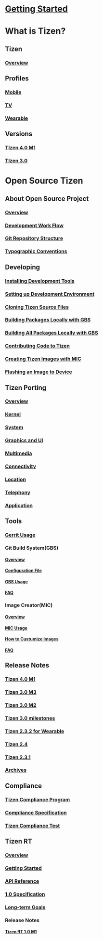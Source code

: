 # [Getting Started](index.md)

<!-- Tizen Platform Content -->
# What is Tizen?

## Tizen
### [Overview](what-is-tizen/overview/tizen.md)
## Profiles
### [Mobile](what-is-tizen/profiles/mobile.md)
### [TV](what-is-tizen/profiles/tv.md)
### [Wearable](what-is-tizen/profiles/wearable.md)
## Versions
### [TIzen 4.0 M1](what-is-tizen/versions/tizen-4-0-m1.md)
### [TIzen 3.0](what-is-tizen/versions/tizen-3-0.md)


# Open Source Tizen

## About Open Source Project
### [Overview](open-source-tizen/about/tizen-open-source-overview.md)
### [Development Work Flow](open-source-tizen/about/work-flow.md)
### [Git Repository Structure](open-source-tizen/about/git-repo-structure.md)
### [Typographic Conventions](open-source-tizen/about/conventions.md)

## Developing
### [Installing Development Tools](open-source-tizen/developing/installing.md)
### [Setting up Development Environment](open-source-tizen/developing/setting-up.md)
### [Cloning Tizen Source Files](open-source-tizen/developing/cloning.md)
### [Building Packages Locally with GBS](open-source-tizen/developing/building.md)
### [Building All Packages Locally with GBS](open-source-tizen/developing/building-all.md)
### [Contributing Code to Tizen](open-source-tizen/developing/contributing.md)
### [Creating Tizen Images with MIC](open-source-tizen/developing/creating.md)
### [Flashing an Image to Device](open-source-tizen/developing/flashing.md)
## Tizen Porting
### [Overview](open-source-tizen/porting/overview.md)
### [Kernel](open-source-tizen/porting/kernel.md)
### [System](open-source-tizen/porting/system.md)
### [Graphics and UI](open-source-tizen/porting/graphics-and-ui.md)
### [Multimedia](open-source-tizen/porting/multimedia.md)
### [Connectivity](open-source-tizen/porting/connectivity.md)
### [Location](open-source-tizen/porting/location.md)
### [Telephony](open-source-tizen/porting/telephony.md)
### [Application](open-source-tizen/porting/application.md)

## Tools
### [Gerrit Usage](open-source-tizen/tools/gerrit-usage.md)
### Git Build System(GBS)
#### [Overview](open-source-tizen/tools/gbs/overview.md)
#### [Configuration File](open-source-tizen/tools/gbs/gbs.conf.md)
#### [GBS Usage](open-source-tizen/tools/gbs/gbs-usage.md)

#### [FAQ](open-source-tizen/tools/gbs/gbs-faq.md)

### Image Creator(MIC)
#### [Overview](open-source-tizen/tools/mic/mic-overview.md)
#### [MIC Usage](open-source-tizen/tools/mic/mic-usage.md)
#### [How to Custumize Images](open-source-tizen/tools/mic/mic-customize-image.md)
#### [FAQ](open-source-tizen/tools/mic/mic-faq.md)
## Release Notes
### [Tizen 4.0 M1](open-source-tizen/release-notes/tizen-4-0-m1.md)
### [Tizen 3.0 M3](open-source-tizen/release-notes/tizen-3-0-m3.md)
### [Tizen 3.0 M2](open-source-tizen/release-notes/tizen-3-0-m2.md)
### [Tizen 3.0 milestones](open-source-tizen/release-notes/tizen-3-0-milestones.md)
### [Tizen 2.3.2 for Wearable](open-source-tizen/release-notes/tizen-2-3-2.md)
### [Tizen 2.4](open-source-tizen/release-notes/tizen-2-4.md)
### [Tizen 2.3.1](open-source-tizen/release-notes/tizen-2-3-1.md)
### [Archives](open-source-tizen/release-notes/archives.md)

## Compliance
### [Tizen Compliance Program](open-source-tizen/compliance/compliance-program.md)
### [Compliance Specification](open-source-tizen/compliance/compliance-specification.md)
### [Tizen Compliance Test](open-source-tizen/compliance/compliance-test.md)

## Tizen RT
### [Overview](open-source-tizen/tizen-rt/tizen-rt-overview.md)
### [Getting Started](open-source-tizen/tizen-rt/rt-getting-started.md)
### [API Reference](open-source-tizen/tizen-rt/rt-api.md)
### [1.0 Specification](open-source-tizen/tizen-rt/rt-specification-1-0.md)
### [Long-term Goals](open-source-tizen/tizen-rt/rt-goal.md)
### Release Notes
#### [Tizen RT 1.0 M1](open-source-tizen/tizen-rt/release-notes/tizen-rt-1-0-m1.md)
<!-- End of Tizen Platform -->

<!-- Tizen .NET Content -->
# <!--Tizen .NET (TBD)-->
## <!--Getting Started-->
## <!--Guides-->
## <!--API Reference-->
## <!--VS Tools-->
## <!--Samples-->
<!-- End of Tizen .NET -->

<!-- Tizen Native/Web Application Content -->
# <!--Tizen Native/Web Application (TBD)-->
<!-- End of Tizen Native/Web Application -->

